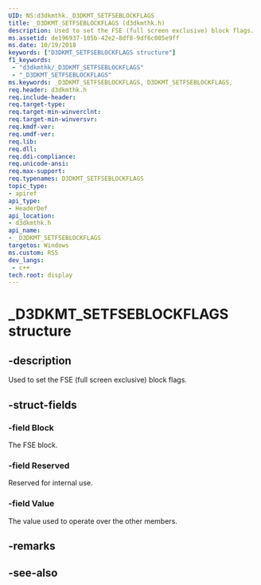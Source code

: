 ```yaml
---
UID: NS:d3dkmthk._D3DKMT_SETFSEBLOCKFLAGS
title: _D3DKMT_SETFSEBLOCKFLAGS (d3dkmthk.h)
description: Used to set the FSE (full screen exclusive) block flags.
ms.assetid: de196937-105b-42e2-8df8-9df6c005e9ff
ms.date: 10/19/2018
keywords: ["D3DKMT_SETFSEBLOCKFLAGS structure"]
f1_keywords:
 - "d3dkmthk/_D3DKMT_SETFSEBLOCKFLAGS"
 - "_D3DKMT_SETFSEBLOCKFLAGS"
ms.keywords: _D3DKMT_SETFSEBLOCKFLAGS, D3DKMT_SETFSEBLOCKFLAGS, 
req.header: d3dkmthk.h
req.include-header:
req.target-type:
req.target-min-winverclnt:
req.target-min-winversvr:
req.kmdf-ver:
req.umdf-ver:
req.lib:
req.dll:
req.ddi-compliance:
req.unicode-ansi:
req.max-support:
req.typenames: D3DKMT_SETFSEBLOCKFLAGS
topic_type: 
- apiref
api_type: 
- HeaderDef
api_location: 
- d3dkmthk.h
api_name: 
- _D3DKMT_SETFSEBLOCKFLAGS
targetos: Windows
ms.custom: RS5
dev_langs:
 - c++
tech.root: display
---
```


# _D3DKMT_SETFSEBLOCKFLAGS structure

## -description

Used to set the FSE (full screen exclusive) block flags.

## -struct-fields

### -field Block

The FSE block.

### -field Reserved

Reserved for internal use.

### -field Value
 
The value used to operate over the other members.

## -remarks

## -see-also
